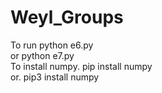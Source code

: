 # Weyl_Groups
To run  python e6.py <br />
or  python e7.py <br />
To install numpy.  pip install numpy <br />
or. pip3 install numpy <br />
